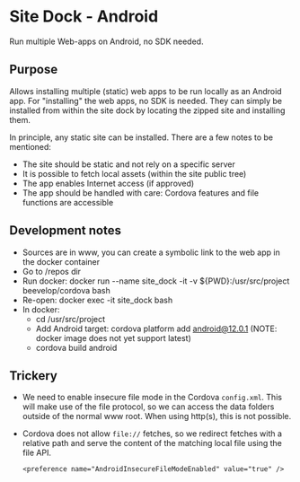 # Site Dock - Android

Run multiple Web-apps on Android, no SDK needed.

## Purpose

Allows installing multiple (static) web apps to be run locally as an Android app.
For "installing" the web apps, no SDK is needed.
They can simply be installed from within the site dock by locating
the zipped site and installing them.

In principle, any static site can be installed.
There are a few notes to be mentioned:

- The site should be static and not rely on a specific server
- It is possible to fetch local assets (within the site public tree)
- The app enables Internet access (if approved)
- The app should be handled with care: Cordova features and file functions are accessible

## Development notes

- Sources are in www, you can create a symbolic link to the web app in the docker container
- Go to /repos dir
- Run docker: docker run --name site_dock -it -v ${PWD}:/usr/src/project beevelop/cordova bash
- Re-open: docker exec -it site_dock bash
- In docker:
  - cd /usr/src/project
  - Add Android target: cordova platform add android@12.0.1 (NOTE: docker image does not yet support latest)
  - cordova build android

## Trickery

- We need to enable insecure file mode in the Cordova `config.xml`.
  This will make use of the file protocol, so we can access the
  data folders outside of the normal www root. When using http(s),
  this is not possible.
- Cordova does not allow `file://` fetches, so we redirect fetches with a relative
  path and serve the content of the matching local file using the file API.

  `<preference name="AndroidInsecureFileModeEnabled" value="true" />`
